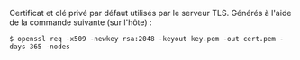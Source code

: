 Certificat et clé privé par défaut utilisés par le serveur TLS. Générés à l'aide de la commande suivante (sur l'hôte) :

```
$ openssl req -x509 -newkey rsa:2048 -keyout key.pem -out cert.pem -days 365 -nodes
```